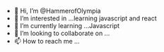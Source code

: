 - 👋 Hi, I’m @HammerofOlympia
- 👀 I’m interested in ...learning javascript and react
- 🌱 I’m currently learning ...Javascript
- 💞️ I’m looking to collaborate on ...
- 📫 How to reach me ...

<!---
HammerofOlympia/HammerofOlympia is a ✨ special ✨ repository because its `README.md` (this file) appears on your GitHub profile.
You can click the Preview link to take a look at your changes.
--->
